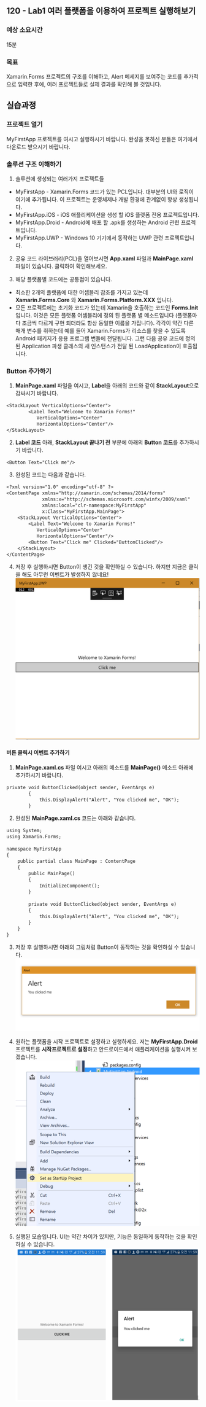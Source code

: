 ## 120 - Lab1 여러 플랫폼을 이용하여 프로젝트 실행해보기 
### 예상 소요시간
15분

### 목표
Xamarin.Forms 프로젝트의 구조를 이해하고, Alert 메세지를 보여주는 코드를 추가적으로 입력한 후에, 여러 프로젝트들로 실제 결과를 확인해 볼 것입니다. 

## 실습과정
### 프로젝트 열기
MyFirstApp 프로젝트를 여시고 실행하시기 바랍니다. 완성을 못하신 분들은 여기에서 다운로드 받으시기 바랍니다.

### 솔루션 구조 이해하기
1. 솔루션에 생성되는 여러가지 프로젝트들
* MyFirstApp - Xamarin.Forms 코드가 있는 PCL입니다. 대부분의 UI와 로직이 여기에 추가됩니다. 이 프로젝트는 운영체제나 개발 환경에 관계없이 항상 생성됩니다.
* MyFirstApp.iOS - iOS 애플리케이션을 생성 할 iOS 플랫폼 전용 프로젝트입니다. 
* MyFirstApp.Droid - Android에 배포 할 .apk를 생성하는 Android 관련 프로젝트입니다. 
* MyFirstApp.UWP - Windows 10 기기에서 동작하는 UWP 관련 프로젝트입니다.

2. 공유 코드 라이브러리(PCL)을 열어보시면 **App.xaml** 파일과 **MainPage.xaml** 파일이 있습니다. 클릭하여 확인해보세요.

3. 해당 플랫폼별 코드에는 공통점이 있습니다. 
* 최소한 2개의 플랫폼에 대한 어셈블리 참조를 가지고 있는데 **Xamarin.Forms.Core** 와 **Xamarin.Forms.Platform.XXX** 입니다. 
* 모든 프로젝트에는 초기화 코드가 있는데 Xamarin을 호출하는 코드인 **Forms.Init** 입니다. 이것은 모든 플랫폼 어셈블리에 정의 된 플랫폼 별 메소드입니다 (플랫폼마다 조금씩 다르게 구현 되더라도 항상 동일한 이름을 가집니다). 각각이 약간 다른 매개 변수를 취하는데  예를 들어 Xamarin.Forms가 리소스를 찾을 수 있도록 Android 패키지가 응용 프로그램 번들에 전달됩니다. 그런 다음 공유 코드에 정의 된 Application 파생 클래스의 새 인스턴스가 전달 된 LoadApplication이 호출됩니다. 

### Button 추가하기
1. **MainPage.xaml** 파일을 여시고, **Label**을 아래의 코드와 같이 **StackLayout**으로 감싸시기 바랍니다. 
```
<StackLayout VerticalOptions="Center">
        <Label Text="Welcome to Xamarin Forms!" 
           VerticalOptions="Center" 
           HorizontalOptions="Center"/>        
</StackLayout>
```

2. **Label 코드** 아래, **StackLayout 끝나기 전** 부분에 아래의 **Button 코드**를 추가하시기 바랍니다.
```
<Button Text="Click me"/>
``` 

3. 완성된 코드는 다음과 같습니다.
```
<?xml version="1.0" encoding="utf-8" ?>
<ContentPage xmlns="http://xamarin.com/schemas/2014/forms"
             xmlns:x="http://schemas.microsoft.com/winfx/2009/xaml"
             xmlns:local="clr-namespace:MyFirstApp"
             x:Class="MyFirstApp.MainPage">
    <StackLayout VerticalOptions="Center">
        <Label Text="Welcome to Xamarin Forms!" 
           VerticalOptions="Center" 
           HorizontalOptions="Center"/>
        <Button Text="Click me" Clicked="ButtonClicked"/>
    </StackLayout>
</ContentPage>
```

4. 저장 후 실행하시면 Button이 생긴 것을 확인하실 수 있습니다. 하지만 지금은 클릭을 해도 아무런 이벤트가 발생하지 않네요! 
![102_lab1_1](./images/120_lab1_1.png)


#### 버튼 클릭시 이벤트 추가하기 
1. **MainPage.xaml.cs** 파일 여시고 아래의 메소드를 **MainPage()** 메소드 아래에 추가하시기 바랍니다. 
```
private void ButtonClicked(object sender, EventArgs e)
        {
            this.DisplayAlert("Alert", "You clicked me", "OK");
        }
```

2. 완성된 **MainPage.xaml.cs** 코드는 아래와 같습니다. 
```
using System;
using Xamarin.Forms;

namespace MyFirstApp
{
    public partial class MainPage : ContentPage
    {
        public MainPage()
        {
            InitializeComponent();
        }

        private void ButtonClicked(object sender, EventArgs e)
        {
            this.DisplayAlert("Alert", "You clicked me", "OK");
        }
    }
}
```

3. 저장 후 실행하시면 아래의 그림처럼 Button이 동작하는 것을 확인하실 수 있습니다. 
![102_lab1_2](./images/120_lab1_2.png)

4. 원하는 플랫폼을 시작 프로젝트로 설정하고 실행하세요. 저는 **MyFirstApp.Droid** 프로젝트를 **시작프로젝트로 설정**하고 안드로이드에서 애플리케이션을 실행시켜 보겠습니다. 
![102_lab1_3](./images/120_lab1_3.png)

5. 실행된 모습입니다. UI는 약간 차이가 있지만, 기능은 동일하게 동작하는 것을 확인하실 수 있습니다. 
![102_lab1_4](./images/120_lab1_4.png)
